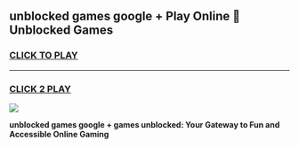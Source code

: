 
## unblocked games google + Play Online 👋 Unblocked Games
<h3>
<a href="https://premium.freeplayer.one?title=unblocked_games_google_+&ref=19F">CLICK TO PLAY</a></h3>
<hr>

<h3>
<a href="https://premium.freeplayer.one?title=unblocked_games_google_+&ref=19F">CLICK 2 PLAY</a>
  
</h3>

<a href="https://premium.freeplayer.one?title=unblocked_games_google_+&ref=19F"><img src="https://clearcache.store/games.png"></a>


**unblocked games google + games unblocked: Your Gateway to Fun and Accessible Online Gaming**
